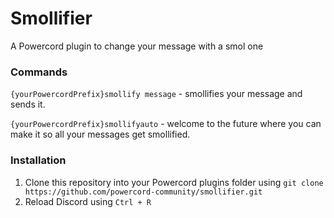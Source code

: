 # Smollifier
A Powercord plugin to change your message with a smol one

### Commands
`{yourPowercordPrefix}smollify message` - smollifies your message and sends it.

`{yourPowercordPrefix}smollifyauto` - welcome to the future where you can make it so all your messages get smollified.

### Installation
1. Clone this repository into your Powercord plugins folder using `git clone https://github.com/powercord-community/smollifier.git`
2. Reload Discord using `Ctrl + R`

